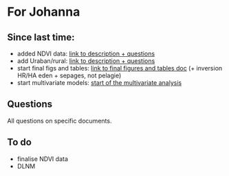 # For Johanna

## Since last time:

* added NDVI data: [link to description + questions](docs/ndvi_description_2020-07-31.html)
* add Uraban/rural: [link to description + questions](docs/urban_rural_description_2020-07-31.html)
* start final figs and tables: [link to final figures and tables doc](docs/main_results_2020-07-31.html) (+ inversion HR/HA eden + sepages, not pelagie)
* start multivariate models: [start of the multivariate analysis](docs/multivariate_model_2020-07-31.html)

## Questions

All questions on specific documents.

## To do 

* finalise NDVI data
* DLNM

